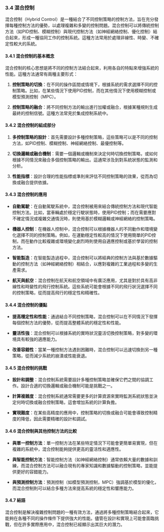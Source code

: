 ### 3.4 混合控制

混合控制（Hybrid Control）是一種結合了不同控制策略的控制方法，旨在充分發揮每種控制方法的優勢，以處理複雜和多變的控制問題。混合控制可以將傳統控制方法（如PID控制、模糊控制）與現代控制方法（如神經網絡控制、優化控制）結合起來，形成一種協同工作的控制系統。這種方法常用於處理非線性、時變、不確定性較大的系統。

#### 3.4.1 混合控制的基本概念

混合控制的核心思想是將不同的控制方法結合起來，利用各自的特點來增強系統的性能。這種方法通常有兩種主要形式：

1. **控制策略的切換**：在不同的操作區間或情境下，根據系統的需求選擇不同的控制策略。比如，在某些情況下使用PID控制，而在其他情況下使用模糊控制或模型預測控制（MPC）。

2. **控制策略的融合**：將不同控制方法的輸出進行加權或融合，根據某種規則生成最終的控制信號。這種方法常見於集成控制系統中。

#### 3.4.2 混合控制的組成部分

1. **多控制策略的設計**：首先需要設計多種控制策略，這些策略可以是不同的控制方法，如PID控制、模糊控制、神經網絡控制、最優控制等。

2. **切換邏輯或融合機制**：需要一個邏輯或機制來決定何時切換控制策略，或如何根據不同情況來融合多個控制策略的輸出。這通常涉及到對系統狀態的監測和分析。

3. **性能指標**：設計合理的性能指標或準則來評估不同控制策略的效果，從而為切換或融合提供依據。

#### 3.4.3 混合控制的應用

- **自動駕駛**：在自動駕駛系統中，混合控制被用來結合傳統控制方法和現代智能控制方法。比如，當車輛處於穩定行駛狀態時，使用PID控制；而在需要應對不確定情況或複雜交通情況時，則使用基於模糊邏輯或神經網絡的控制策略。

- **機器人控制**：在機器人控制中，混合控制可以根據機器人的不同動作和環境變化選擇不同的控制策略。例如，在運動穩定性較高的情況下使用簡單的PID控制，而在動作比較複雜或環境變化劇烈時則使用自適應控制或基於學習的控制方法。

- **智能製造**：在智能製造過程中，混合控制可以將經典的控制方法與基於數據驅動的控制方法（如神經網絡控制）相結合，以應對複雜的工業過程和多變的生產需求。

- **航天與航空**：混合控制在航天和航空領域中有廣泛應用，尤其是對於具有高非線性和時變性的飛行控制系統。這些系統可能會根據不同的飛行狀況選擇不同的控制策略，從而提高飛行的穩定性和精確性。

#### 3.4.4 混合控制的優點

- **提高穩定性和性能**：通過結合不同控制策略，混合控制可以在不同情況下發揮每個控制方法的優勢，從而提高整體系統的穩定性和性能。

- **靈活性強**：混合控制可以根據系統的實時狀況靈活切換控制策略，對多變的環境具有較強的適應能力。

- **改善容錯性**：當某一種控制方法遇到困難時，混合控制可以迅速切換到另一種策略，從而減少系統的崩潰或性能衰退。

#### 3.4.5 混合控制的挑戰

- **設計和調整**：混合控制系統需要設計多種控制策略並確保它們之間的協調工作。設計合適的切換邏輯或融合機制可能是挑戰之一。

- **計算複雜度**：混合控制系統通常需要更多的計算資源來實時監測系統狀態並決定何時切換或融合控制策略，這會增加系統的計算負擔。

- **實現難度**：在某些高精度的應用中，控制策略的切換或融合可能會導致控制精度的降低，因此需要精確的設計和調試。

#### 3.4.6 混合控制與其他控制方法的比較

- **與單一控制方法**：單一控制方法在某些特定情況下可能會更簡單易實現，但在複雜的系統中，混合控制能夠提供更高的靈活性和適應性。

- **與智能控制方法**：智能控制方法（如神經網絡控制）通常依賴大量的數據和訓練，而混合控制方法可以融合現有的專家知識和數據驅動的控制策略，並能提供更好的容錯能力。

- **與預測控制方法**：預測控制（如模型預測控制，MPC）強調基於模型的優化，而混合控制則可以結合多種方法來提高系統的穩定性和響應能力。

#### 3.4.7 結語

混合控制是解決複雜控制問題的一種有效方法，通過將多種控制策略結合起來，它能夠在各種不同的操作條件下提供強大的性能。儘管在設計和實現上可能會面臨挑戰，但在許多實際應用中，混合控制已經顯示出其巨大的潛力。